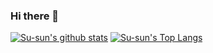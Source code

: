 ### Hi there 👋
[![Su-sun's github stats](https://github-readme-stats.vercel.app/api?username=susanmaharjan)](https://github.com/susanmaharjan/github-readme-stats)
[![Su-sun's Top Langs](https://github-readme-stats.vercel.app/api/top-langs/?username=susanmaharjan)](https://github.com/susanmaharjan/github-readme-stats)

